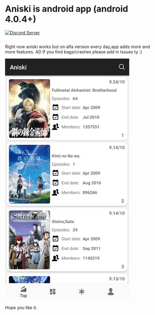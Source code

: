 # Aniski is android app (android 4.0.4+)

[![Discord Server](https://img.shields.io/discord/460491088004907029.svg?style=flat&logo=discord)](https://discord.gg/bsfEDX)

##

Right now aniski works but on alfa version every day,app adds more and more features. 
AD
If you find bags/crashes please add in Issues ty :)

![alt text](https://github.com/freja96/aniski_apk/blob/master/icon.png)

Hope you like it.
